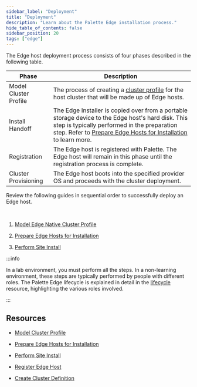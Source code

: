 ```yaml
---
sidebar_label: "Deployment"
title: "Deployment"
description: "Learn about the Palette Edge installation process."
hide_table_of_contents: false
sidebar_position: 20
tags: ["edge"]
---
```


The Edge host deployment process consists of four phases described in the following table.

| Phase                 | Description                                                                                                                                                                                                                                                  |
| --------------------- | ------------------------------------------------------------------------------------------------------------------------------------------------------------------------------------------------------------------------------------------------------------ |
| Model Cluster Profile | The process of creating a [cluster profile](../../../profiles/cluster-profiles/cluster-profiles.md) for the host cluster that will be made up of Edge hosts.                                                                                                 |
| Install Handoff       | The Edge Installer is copied over from a portable storage device to the Edge host's hard disk. This step is typically performed in the preparation step. Refer to [Prepare Edge Hosts for Installation](/clusters/edge/site-deployment/stage) to learn more. |
| Registration          | The Edge host is registered with Palette. The Edge host will remain in this phase until the registration process is complete.                                                                                                                                |
| Cluster Provisioning  | The Edge host boots into the specified provider OS and proceeds with the cluster deployment.                                                                                                                                                                 |

Review the following guides in sequential order to successfully deploy an Edge host.

<br />

1. [Model Edge Native Cluster Profile](../site-deployment/model-profile.md)

2. [Prepare Edge Hosts for Installation](../site-deployment/stage.md)

3. [Perform Site Install](../site-deployment/site-installation/site-installation.md)

:::info

In a lab environment, you must perform all the steps. In a non-learning environment, these steps are typically performed
by people with different roles. The Palette Edge lifecycle is explained in detail in the
[lifecycle](../edge-native-lifecycle.md) resource, highlighting the various roles involved.

:::

## Resources

- [Model Cluster Profile](model-profile.md)

- [Prepare Edge Hosts for Installation](stage.md)

- [Perform Site Install](site-installation/site-installation.md)

- [Register Edge Host](site-installation/edge-host-registration.md)

- [Create Cluster Definition](site-installation/cluster-deployment.md)
